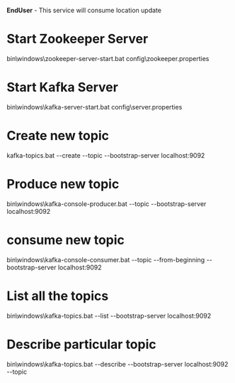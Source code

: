 **EndUser** - This service will consume location update

# Start Zookeeper Server 
bin\windows\zookeeper-server-start.bat config\zookeeper.properties

# Start Kafka Server
bin\windows\kafka-server-start.bat config\server.properties

# Create new topic
kafka-topics.bat --create --topic <topic-name> --bootstrap-server localhost:9092

# Produce new topic
bin\windows\kafka-console-producer.bat --topic <topic-name> --bootstrap-server localhost:9092

# consume new topic
bin\windows\kafka-console-consumer.bat --topic <topic-name> --from-beginning --bootstrap-server localhost:9092

# List all the topics
bin\windows\kafka-topics.bat --list --bootstrap-server localhost:9092

# Describe particular topic
bin\windows\kafka-topics.bat --describe --bootstrap-server localhost:9092 --topic <topic-name>
